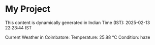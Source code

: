 # My Project

This content is dynamically generated in Indian Time (IST): 2025-02-13 22:23:44 IST


Current Weather in Coimbatore:
Temperature: 25.88 °C
Condition: haze

